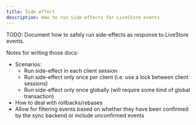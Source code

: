 ```yaml
---
title: Side effect
description: How to run side-effects for LiveStore events
---
```


TODO: Document how to safely run side-effects as response to LiveStore events.

Notes for writing those docs:
- Scenarios:
  - Run side-effect in each client session
  - Run side-effect only once per client (i.e. use a lock between client sessions)
  - Run side-effect only once globally (will require some kind of global transaction)
- How to deal with rollbacks/rebases
- Allow for filtering events based on whether they have been confirmed by the sync backend or include unconfirmed events
